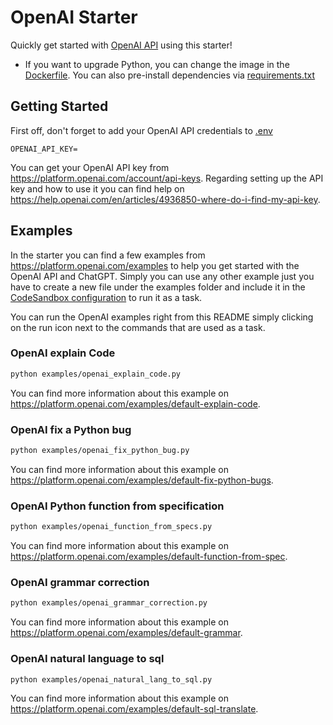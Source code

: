 # OpenAI Starter

Quickly get started with [OpenAI API](hhttps://platform.openai.com/docs/api-reference) using this starter! 

- If you want to upgrade Python, you can change the image in the [Dockerfile](./.devcontainer/Dockerfile). You can also pre-install dependencies via [requirements.txt](./requirements.txt)


## Getting Started

First off, don't forget to add your OpenAI API credentials to [.env](./.env)

```
OPENAI_API_KEY=
```

You can get your OpenAI API key from https://platform.openai.com/account/api-keys. Regarding setting up the API key and how to use it you can find help on https://help.openai.com/en/articles/4936850-where-do-i-find-my-api-key.

## Examples

In the starter you can find a few examples from https://platform.openai.com/examples to help you get started with the OpenAI API and ChatGPT. Simply you can use any other example just you have to create a new file under the examples folder and include it in the [CodeSandbox configuration](./.codesandbox/tasks.json) to run it as a task.

You can run the OpenAI examples right from this README simply clicking on the run icon next to the commands that are used as a task.

### OpenAI explain Code

```bash
python examples/openai_explain_code.py
```


You can find more information about this example on https://platform.openai.com/examples/default-explain-code.

### OpenAI fix a Python bug

```bash
python examples/openai_fix_python_bug.py
```


You can find more information about this example on https://platform.openai.com/examples/default-fix-python-bugs.

### OpenAI Python function from specification

```bash
python examples/openai_function_from_specs.py
```


You can find more information about this example on https://platform.openai.com/examples/default-function-from-spec.

### OpenAI grammar correction

```bash
python examples/openai_grammar_correction.py
```


You can find more information about this example on https://platform.openai.com/examples/default-grammar.

### OpenAI natural language to sql

```bash
python examples/openai_natural_lang_to_sql.py
```


You can find more information about this example on https://platform.openai.com/examples/default-sql-translate.
